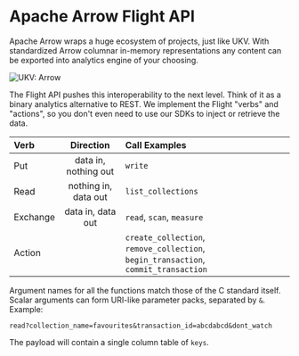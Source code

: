 # Apache Arrow Flight API

Apache Arrow wraps a huge ecosystem of projects, just like UKV.
With standardized Arrow columnar in-memory representations any content can be exported into analytics engine of your choosing.

![UKV: Arrow](../assets/charts/Arrow.png)

The Flight API pushes this interoperability to the next level.
Think of it as a binary analytics alternative to REST.
We implement the Flight "verbs" and "actions", so you don't even need to use our SDKs to inject or retrieve the data.

| Verb     |      Direction       | Call Examples                                                                       |
| :------- | :------------------: | :---------------------------------------------------------------------------------- |
| Put      | data in, nothing out | `write`                                                                             |
| Read     | nothing in, data out | `list_collections`                                                                  |
| Exchange |  data in, data out   | `read`, `scan`, `measure`                                                           |
| Action   |                      | `create_collection`, `remove_collection`, `begin_transaction`, `commit_transaction` |

Argument names for all the functions match those of the C standard itself.
Scalar arguments can form URI-like parameter packs, separated by `&`.
Example:

```
read?collection_name=favourites&transaction_id=abcdabcd&dont_watch
```

The payload will contain a single column table of `keys`.
